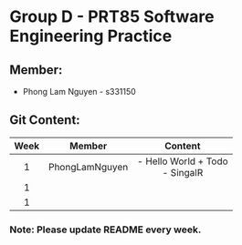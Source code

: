 # Group D - PRT85 Software Engineering Practice
## Member:
- Phong Lam Nguyen - s331150

## Git Content:

| Week | Member | Content |
|:-:|:-:|:-:|
| 1 | PhongLamNguyen | - Hello World + Todo <br> - SingalR |
| 1 |   |   |
| 1 |   |   |

### Note: Please update README every week.